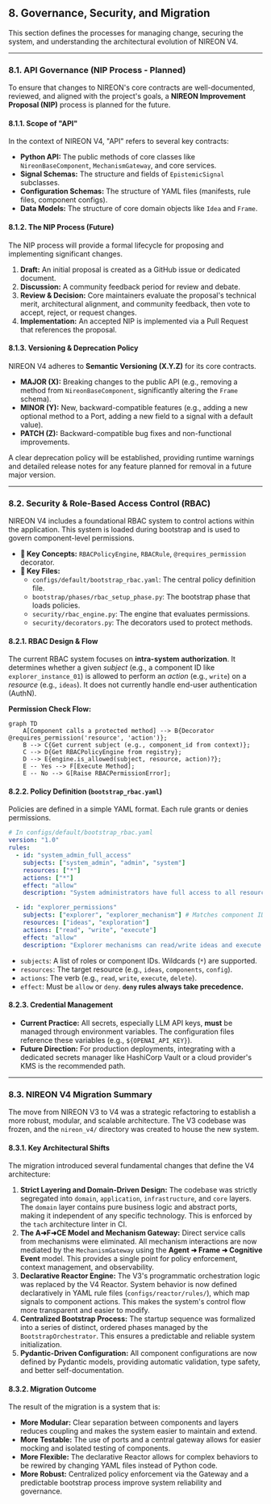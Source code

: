## **8. Governance, Security, and Migration**

This section defines the processes for managing change, securing the system, and understanding the architectural evolution of NIREON V4.

---

### **8.1. API Governance (NIP Process - Planned)**

To ensure that changes to NIREON's core contracts are well-documented, reviewed, and aligned with the project's goals, a **NIREON Improvement Proposal (NIP)** process is planned for the future.

#### **8.1.1. Scope of "API"**

In the context of NIREON V4, "API" refers to several key contracts:

*   **Python API:** The public methods of core classes like `NireonBaseComponent`, `MechanismGateway`, and core services.
*   **Signal Schemas:** The structure and fields of `EpistemicSignal` subclasses.
*   **Configuration Schemas:** The structure of YAML files (manifests, rule files, component configs).
*   **Data Models:** The structure of core domain objects like `Idea` and `Frame`.

#### **8.1.2. The NIP Process (Future)**

The NIP process will provide a formal lifecycle for proposing and implementing significant changes.

1.  **Draft:** An initial proposal is created as a GitHub issue or dedicated document.
2.  **Discussion:** A community feedback period for review and debate.
3.  **Review & Decision:** Core maintainers evaluate the proposal's technical merit, architectural alignment, and community feedback, then vote to accept, reject, or request changes.
4.  **Implementation:** An accepted NIP is implemented via a Pull Request that references the proposal.

#### **8.1.3. Versioning & Deprecation Policy**

NIREON V4 adheres to **Semantic Versioning (X.Y.Z)** for its core contracts.

*   **MAJOR (X):** Breaking changes to the public API (e.g., removing a method from `NireonBaseComponent`, significantly altering the `Frame` schema).
*   **MINOR (Y):** New, backward-compatible features (e.g., adding a new optional method to a Port, adding a new field to a signal with a default value).
*   **PATCH (Z):** Backward-compatible bug fixes and non-functional improvements.

A clear deprecation policy will be established, providing runtime warnings and detailed release notes for any feature planned for removal in a future major version.

---

### **8.2. Security & Role-Based Access Control (RBAC)**

NIREON V4 includes a foundational RBAC system to control actions within the application. This system is loaded during bootstrap and is used to govern component-level permissions.

*   **🔑 Key Concepts:** `RBACPolicyEngine`, `RBACRule`, `@requires_permission` decorator.
*   **📄 Key Files:**
    *   `configs/default/bootstrap_rbac.yaml`: The central policy definition file.
    *   `bootstrap/phases/rbac_setup_phase.py`: The bootstrap phase that loads policies.
    *   `security/rbac_engine.py`: The engine that evaluates permissions.
    *   `security/decorators.py`: The decorators used to protect methods.

#### **8.2.1. RBAC Design & Flow**

The current RBAC system focuses on **intra-system authorization**. It determines whether a given *subject* (e.g., a component ID like `explorer_instance_01`) is allowed to perform an *action* (e.g., `write`) on a *resource* (e.g., `ideas`). It does not currently handle end-user authentication (AuthN).

**Permission Check Flow:**

```mermaid
graph TD
    A[Component calls a protected method] --> B{Decorator @requires_permission('resource', 'action')};
    B --> C{Get current subject (e.g., component_id from context)};
    C --> D{Get RBACPolicyEngine from registry};
    D --> E{engine.is_allowed(subject, resource, action)?};
    E -- Yes --> F[Execute Method];
    E -- No --> G[Raise RBACPermissionError];
```

#### **8.2.2. Policy Definition (`bootstrap_rbac.yaml`)**

Policies are defined in a simple YAML format. Each rule grants or denies permissions.

```yaml
# In configs/default/bootstrap_rbac.yaml
version: "1.0"
rules:
  - id: "system_admin_full_access"
    subjects: ["system_admin", "admin", "system"]
    resources: ["*"]
    actions: ["*"]
    effect: "allow"
    description: "System administrators have full access to all resources."

  - id: "explorer_permissions"
    subjects: ["explorer", "explorer_mechanism"] # Matches component ID or its tags
    resources: ["ideas", "exploration"]
    actions: ["read", "write", "execute"]
    effect: "allow"
    description: "Explorer mechanisms can read/write ideas and execute explorations."
```

*   `subjects`: A list of roles or component IDs. Wildcards (`*`) are supported.
*   `resources`: The target resource (e.g., `ideas`, `components`, `config`).
*   `actions`: The verb (e.g., `read`, `write`, `execute`, `delete`).
*   `effect`: Must be `allow` or `deny`. **`deny` rules always take precedence.**

#### **8.2.3. Credential Management**

*   **Current Practice:** All secrets, especially LLM API keys, **must** be managed through environment variables. The configuration files reference these variables (e.g., `${OPENAI_API_KEY}`).
*   **Future Direction:** For production deployments, integrating with a dedicated secrets manager like HashiCorp Vault or a cloud provider's KMS is the recommended path.

---

### **8.3. NIREON V4 Migration Summary**

The move from NIREON V3 to V4 was a strategic refactoring to establish a more robust, modular, and scalable architecture. The V3 codebase was frozen, and the `nireon_v4/` directory was created to house the new system.

#### **8.3.1. Key Architectural Shifts**

The migration introduced several fundamental changes that define the V4 architecture:

1.  **Strict Layering and Domain-Driven Design:** The codebase was strictly segregated into `domain`, `application`, `infrastructure`, and `core` layers. The `domain` layer contains pure business logic and abstract ports, making it independent of any specific technology. This is enforced by the `tach` architecture linter in CI.
2.  **The A➜F➜CE Model and Mechanism Gateway:** Direct service calls from mechanisms were eliminated. All mechanism interactions are now mediated by the `MechanismGateway` using the **Agent ➜ Frame ➜ Cognitive Event** model. This provides a single point for policy enforcement, context management, and observability.
3.  **Declarative Reactor Engine:** The V3's programmatic orchestration logic was replaced by the V4 Reactor. System behavior is now defined declaratively in YAML rule files (`configs/reactor/rules/`), which map signals to component actions. This makes the system's control flow more transparent and easier to modify.
4.  **Centralized Bootstrap Process:** The startup sequence was formalized into a series of distinct, ordered phases managed by the `BootstrapOrchestrator`. This ensures a predictable and reliable system initialization.
5.  **Pydantic-Driven Configuration:** All component configurations are now defined by Pydantic models, providing automatic validation, type safety, and better self-documentation.

#### **8.3.2. Migration Outcome**

The result of the migration is a system that is:

*   **More Modular:** Clear separation between components and layers reduces coupling and makes the system easier to maintain and extend.
*   **More Testable:** The use of ports and a central gateway allows for easier mocking and isolated testing of components.
*   **More Flexible:** The declarative Reactor allows for complex behaviors to be rewired by changing YAML files instead of Python code.
*   **More Robust:** Centralized policy enforcement via the Gateway and a predictable bootstrap process improve system reliability and governance.